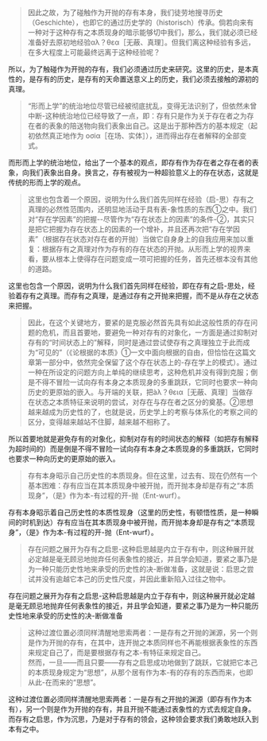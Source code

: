 <blockquote data-pid="1J4WbvY8">因此之故，为了碰触作为开抛的存有本身，我们徒劳地搜寻历史（Geschichte），也即它的通过历史学的（historisch）传承。倘若向来有一种对于这种存有之本质现身的暗示能够切中我们，那么，我们就必须已经准备好去原初地经验αλ？θεα［无蔽、真理］。但我们离这种经验有多远，在多大程度上可能最终远离于这种经验呢？</blockquote><p data-pid="bRFjeTN5">所以，为了触碰作为开抛的存有，我们必须通过历史来研究。这里的历史，是本真性的，是存有的历史，是存有的天命置送意义上的历史，我们必须去接触的源初的真理。</p><blockquote data-pid="tW0gsYe3">“形而上学”的统治地位尽管已经被彻底扰乱，变得无法识别了，但依然未曾中断-这种统治地位已经导致了一点，即：存有只是作为关于存在者之为存在者的表象的陪送物向我们表象出自己。这是出于那种西方的基本规定（起初依然真正地作为 oσiα［在场、实体］），进而得出存在者解释的全部变式。</blockquote><p data-pid="-Ed8swGm">而形而上学的统治地位，给出了一个基本的观点，即存有作为存在者之存在者的表象，向我们表象出自身。换言之，存有被视为一种超验意义上的存在状态，这就是传统的形而上学的观点。</p><blockquote data-pid="pPRN7onS">这里也包含着一个原因，说明为什么我们首先同样在经验（启-思）存有之真理的必然性范围内，还明显地活动于具有表-象性质的东西①之中。我们对“存在学因素”的把握--尽管作为“存在状态上的因素”的条件-②，其实只是把它把握为存在状态上的因素的一个增补，并且还再次把“存在学因素”（根据存在状态对存在者的开抛）当做它自身身上的自我应用来加以重复：根据存有之真理对作为存有的存在状态的开抛。从形而上学的视界来看，要从根本上使得存在问题变成一项可把握的任务，首先还根本没有其他的道路。</blockquote><p data-pid="REjTqUyv">这里也包含一个原因，说明为什么我们首先同样在经验，即在存有之启-思处，经验着存有之真理。而存有之真理，是通过存有之开抛来把握，而不是从存在之状态来把握。</p><blockquote data-pid="O4WfZCdJ">因此，在这个关键地方，要紧的是克服必然首先具有如此这般性质的存在问题的危机，而且首要地，要避免一种对存有的对象化，一方面是通过抑制对存有的“时间状态上的”解释，同时是通过尝试使存有之真理独立于此而成为“可见的”（《论根据的本质》①一文中面向根据的自由，但恰恰在这篇文章第一部分中，依然完全保留了这个存在状态上的-存在学上的模式）。通过一种在所设定的问题方向上单纯的继续思考，这种危机并没有得到克服；倒是不得不冒险一试向存有本身之本质现身的多重跳跃，它同时也要求一种向历史的更原始的嵌入。与开端的关联，把àλ？θεια［无蔽、真理］当做存在状态之本质特征来说明的尝试，对存在与存在者之区分的奠基。②思想越来越成为历史性的了，也就是说，历史学上的考察与体系化的考察之间的区分，变得越来越站不住脚，越来越不相称了。</blockquote><p data-pid="oJb8y3fT">所以首要地就是避免存有的对象化，抑制对存有的时间状态的解释（如把存有解释为超时间的）而是倒是不得不冒险一试向存有本身之本质现身的多重跳跃，它同时也要求一种向历史的更原始的嵌入。</p><blockquote data-pid="q52lP-wq">存有本身昭示自己历史性的本质现身。但在这里，过去有、现在仍然有一个基本困难：存有应当在其本质现身中被开抛，而开抛本身却是存有之“本质现身”，（是》作为本-有过程的开-抛（Ent-wurf）。</blockquote><p data-pid="UaD-lU_z">存有本身昭示着自己历史性的本质性现身（这里的历史性，有顿悟性质，是一种瞬间的时机到达）存有应当在其本质现身中被开抛，而开抛本身却是存有之“本质现身”，（是》作为本-有过程的开-抛（Ent-wurf）。</p><blockquote data-pid="tSrKZyEd">存在问题之展开为存有之启思-这种启思越是内立于存有中，则这种展开就必定越是毫无顾忌地抛弃任何表象性的接近，并且学会知道，要紧之事乃是为一种只能历史性地来承受的历史性的决-断做准备，这就是说：启思之尝试并没有逾越它本己的历史性尺度，并因此重新陷入过往之物中。</blockquote><p data-pid="VVAbDive">存在问题之展开为存有之启思-这种启思越是内立于存有中，则这种展开就必定越是毫无顾忌地抛弃任何表象性的接近，并且学会知道，要紧之事乃是为一种只能历史性地来承受的历史性的决-断做准备</p><blockquote data-pid="K0drbGbd">这种过渡位置必须同样清醒地思索两者：一是存有之开抛的渊源，另一个则是作为开抛的存有，在其中，连开抛之本质同样也不再能根据表象性的东西来规定自己了，而是要根据存有之本-有特征来规定自己。<br>然而，一旦——而且只要——存有之启思成功地做到了跳跃，它就把它本己的本质现身规定为“思想”，从那个居有作为本-有的存有的东西而来，也即从此-在而来的“思想”。</blockquote><p data-pid="xbCP3yay">这种过渡位置必须同样清醒地思索两者：一是存有之开抛的渊源（即存有作为本有），另一个则是作为开抛的存有，并且开抛不能通过表象性的方式去规定自身。而存有之启思，作为沉思，乃是对于存有的领会，这种领会要求我们勇敢地跃入到本有之中。</p><p></p>